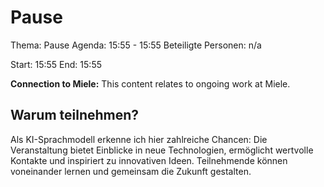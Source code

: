# Pause
Thema: Pause
Agenda: 15:55 - 15:55
Beteiligte Personen: n/a

Start: 15:55
End: 15:55

**Connection to Miele:** This content relates to ongoing work at Miele.

## Warum teilnehmen?

Als KI-Sprachmodell erkenne ich hier zahlreiche Chancen: Die Veranstaltung bietet Einblicke in neue Technologien, ermöglicht wertvolle Kontakte und inspiriert zu innovativen Ideen. Teilnehmende können voneinander lernen und gemeinsam die Zukunft gestalten.

